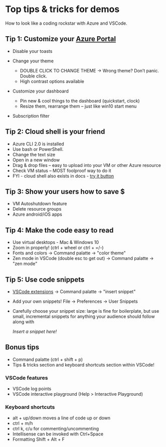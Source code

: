 # Top tips & tricks for demos

How to look like a coding rockstar with Azure and VSCode.

[comment]: # (Consider adding screenshots for each of these tips)

## Tip 1: Customize your [Azure Portal](https://portal.azure.com/)

[comment]: # (If you're doing an Azure demo - you're probably going to have the Portal up)

* Disable your toasts
* Change your theme
  * DOUBLE CLICK TO CHANGE THEME -> Wrong theme? Don’t panic. Double click.
  * High contrast options available
* Customize your dashboard

    [comment]: # (You know you can pin your resources to the dashboard, but…)

  * Pin new & cool things to the dashboard (quickstart, clock)
  * Resize them, rearrange them – just like win10 start menu

* Subscription filter

    [comment]: # (you have multiple subscriptions, don’t want everyone to see your personal resources. Those are the ones I’m making Satya pay for.)

## Tip 2: Cloud shell is your friend

[comment]: # (if you ever have to demo on a machine that isn't yours, or you can't install command line tools on cloud shell will save your butt.)

* Azure CLI 2.0 is installed
* Use bash or PowerShell.
* Change the text size
* Open in a new window
* Drag & drop files – easy to upload into your VM or other Azure resource
* Check VM status – MOST foolproof way to do it
* FYI - cloud shell also exists in docs - [try it button](https://docs.microsoft.com/en-us/azure/cloud-shell/quickstart)

## Tip 3: Show your users how to save $

[comment]: # (this is for you and your audience. If you're starting a VM to use for a demo - are you going to remember to shut it back down?)

* VM Autoshutdown feature
* Delete resource groups
* Azure android/iOS apps

[comment]: # (if you realize at midnight, in bed, that you forgot to shut down your VM - as I have... a few times. You don't have to get out of bed!! Download the Portal app on your phone and shut that sucker down.)

[comment]: # (guess what? the app also has CLOUD SHELL! so if you have to do something more complicated, it's as easy as texting... a computer... with perfect syntax ;)

## Tip 4: Make the code easy to read

[comment]: # (Okay, so you've set things up with the portal, you've rocked cloud shell, you've been kind to your budget, and your audience by showing them how to save money... what about actually writing some code?)

[comment]: # (Legibility is key)

* Use virtual desktops - Mac & Windows 10
* Zoom in properly! (ctrl + wheel or ctrl + =/-)
* Fonts and colors -> Command palatte -> "color theme"
* Zen mode in VSCode (double esc to get out) -> Command palatte -> "zen mode"

## Tip 5: Use code snippets

[comment]: # (Code snippets are a great way to make sure you don't fat-finger it while you're doing live coding.)
[comment]: # (VSCode has built in support for some code snippets, and extensions for tons of other languages.)

* [VSCode extensions](https://code.visualstudio.com/docs/editor/userdefinedsnippets) -> Command palatte -> "insert snippet"
* Add your own snippets! File -> Preferences -> User Snippets
* Carefully choose your snippet size: large is fine for boilerplate, but use small, incremental snippets for anything your audience should follow along with

  *Insert a snippet here!*

## Bonus tips

* Command palatte (ctrl + shift + p)
* Tips & tricks section and keyboard shortcuts section within VSCode!

### VSCode features

* VSCode log points
* VSCode interactive playground (Help > Interactive Playground)

### Keyboard shortcuts

* alt + up/down moves a line of code up or down
* ctrl + m/h
* ctrl k, c/u for commenting/uncommenting
* Intellisense can be invoked with Ctrl+Space
* Formatting Shift + Alt + F
